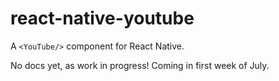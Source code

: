 # react-native-youtube
A `<YouTube/>` component for React Native.


No docs yet, as work in progress! Coming in first week of July.
